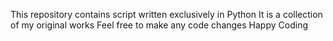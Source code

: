 This repository contains script written exclusively in Python
It is a collection of my original works
Feel free to make any code changes
Happy Coding
